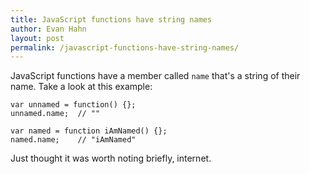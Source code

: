 ```yaml
---
title: JavaScript functions have string names
author: Evan Hahn
layout: post
permalink: /javascript-functions-have-string-names/
---
```

JavaScript functions have a member called `name` that's a string of their name. Take a look at this example:

    var unnamed = function() {};
    unnamed.name;  // ""

    var named = function iAmNamed() {};
    named.name;    // "iAmNamed"

Just thought it was worth noting briefly, internet.
